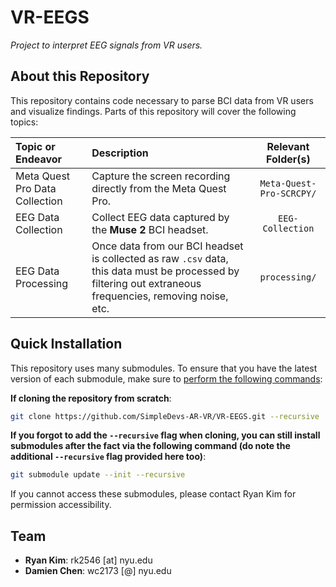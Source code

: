 # VR-EEGS

_Project to interpret EEG signals from VR users._

## About this Repository

This repository contains code necessary to parse BCI data from VR users and visualize findings. Parts of this repository will cover the following topics:

|Topic or Endeavor|Description|Relevant Folder(s)|
|:--|:--|:-:|
|Meta Quest Pro Data Collection|Capture the screen recording directly from the Meta Quest Pro.|`Meta-Quest-Pro-SCRCPY/`|
|EEG Data Collection|Collect EEG data captured by the **Muse 2** BCI headset.|`EEG-Collection`|
|EEG Data Processing|Once data from our BCI headset is collected as raw `.csv` data, this data must be processed by filtering out extraneous frequencies, removing noise, etc.|`processing/`| 

## Quick Installation

This repository uses many submodules. To ensure that you have the latest version of each submodule, make sure to [perform the following commands](https://stackoverflow.com/questions/11358082/empty-git-submodule-folder-when-repo-cloned):

**If cloning the repository from scratch**:

````bash
git clone https://github.com/SimpleDevs-AR-VR/VR-EEGS.git --recursive
````

**If you forgot to add the `--recursive` flag when cloning, you can still install submodules after the fact via the following command (do note the additional `--recursive` flag provided here too)**:

````bash
git submodule update --init --recursive
````

If you cannot access these submodules, please contact Ryan Kim for permission accessibility.

## Team

* **Ryan Kim**: rk2546 [at] nyu.edu
* **Damien Chen**: wc2173 [@] nyu.edu